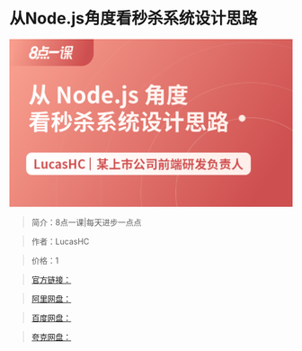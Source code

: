# 从Node.js角度看秒杀系统设计思路

![img](../../assets/Cgp9HWExk2qABnAoAAD5vUfwbdQ053.png)

> 简介：8点一课|每天进步一点点

> 作者：LucasHC

> 价格：1

> [官方链接：]()

> [阿里网盘：]()

> [百度网盘：]()

> [夸克网盘：]()

